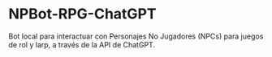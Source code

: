 # NPBot-RPG-ChatGPT
Bot local para interactuar con Personajes No Jugadores (NPCs) para juegos de rol y larp, a través de la API de ChatGPT.
